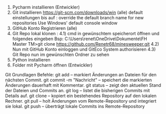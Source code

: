 1) Pycharm installieren (Entwickler)
2) Git installieren https://git-scm.com/downloads/win (alle)
		default einstellungen bis auf :
		override the default branch name for new repositories
		Use Windows' default console window
3) GitHub Konto Registrieren (alle)
4) Git Repo lokal klonen : 
	4.1) cmd in gewünschtem speicherort öffnen und folgendes eingeben
	Bsp: C:\Users\renet\OneDrive\Dokumente\FH Master TM>git clone https://github.com/Renetr68/minesweeper.git 
	4.2) Nun mit GitHub Konto einloggen und GitEco System authorisieren
	4.3) Git Repo nun im gewünschten Ordner zu sehen
5) Python installieren
6) Folder mit Pycharm öffnen (Entwickler)

Git Grundlagen Befehle:
git add – markiert Änderungen an Dateien für den nächsten Commit.
git commit -m "Nachricht" – speichert die markierten Änderungen dauerhaft mit Kommentar.
git status – zeigt den aktuellen Stand der Dateien und Commits an.
git log – listet die bisherigen Commits mit Details auf.
git clone <URL> – kopiert ein bestehendes Repository auf den lokalen Rechner.
git pull – holt Änderungen vom Remote-Repository und integriert sie lokal.
git push – überträgt lokale Commits ins Remote-Repository
